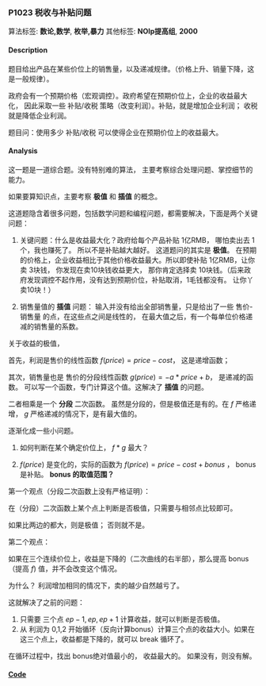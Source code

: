 ### P1023 税收与补贴问题

算法标签: **数论,数学**, **枚举,暴力**
其他标签: **NOIp提高组**, **2000**


#### Description

题目给出产品在某些价位上的销售量，以及递减规律。（价格上升、销量下降，这是一般规律）。

政府会有一个预期价格（宏观调控）。政府希望在预期价位上，企业的收益最大化， 因此采取一些 补贴/收税 策略（改变利润）。补贴，就是增加企业利润； 收税就是降低企业利润。

题目问：使用多少 补贴/收税 可以使得企业在预期价位上的收益最大。

#### Analysis

这一题是一道综合题。没有特别难的算法， 主要考察综合处理问题、掌控细节的能力。

如果要算知识点，主要考察 **极值** 和 **插值** 的概念。

这道题隐含着很多问题，包括数学问题和编程问题，都需要解决，下面是两个关键问题：

1. 关键问题：什么是收益最大化？政府给每个产品补贴 1亿RMB， 哪怕卖出去 1个，我也赚死了。 所以不是补贴越大越好。 这道题问的其实是 **极值**。 在预期的价格上，企业收益相比于其他价格收益最大。所以即使补贴 1亿RMB，让你卖 3块钱， 你发现在卖10块钱收益更大， 那你肯定选择卖 10块钱。（后来政府发现调控不起作用，没有达到预期价位，补贴取消，1毛钱都没有。 让你丫卖10块！）

2. 销售量值的 **插值** 问题： 输入并没有给出全部销售量，只是给出了一些 售价-销售量 的点，在这些点之间是线性的， 在最大值之后，有一个每单位价格递减的销售量的系数。


关于收益的极值，

首先，利润是售价的线性函数 $f(price) = price - cost$， 这是递增函数；

其次，销售量也是 售价的分段线性函数 $g(price) = - a * price + b$， 是递减的函数。 可以写一个函数，专门计算这个值。这解决了 **插值** 的问题。

二者相乘是一个 **分段** 二次函数。 虽然是分段的，但是极值还是有的。在 $f$ 严格递增， $g$ 严格递减的情况下，是有最大值的。

逐渐化成一些小问题。

1. 如何判断在某个确定价位上， $f * g$ 最大？

2. $f(price)$ 是变化的，实际的函数为 $f(price) = price - cost + bonus$ ， bonus 是补贴。 **bonus 的取值范围？**


第一个观点（分段二次函数上没有严格证明）：

在（分段）二次函数上某个点上判断是否极值，只需要与相邻点比较即可。

如果比两边的都大，则是极值； 否则就不是。

第二个观点：

如果在三个连续价位上，收益是下降的（二次曲线的右半部），那么提高 bonus（提高 $f$) 值，并不会改变这个情况。

为什么？ 利润增加相同的情况下，卖的越少自然越亏了。


这就解决了之前的问题：

1. 只需要 三个点 $ep -1, ep, ep + 1$ 计算收益，就可以判断是否极值。
2. 从 利润为 0,1,2 开始循环（反向计算bonus）计算三个点的收益大小。如果在这三个点上，收益都是下降的，就可以 break 循环了。

在循环过程中，找出 bonus绝对值最小的， 收益最大的。 如果没有，则没有解。


#### [Code](../../cpp/10/p1023.cpp)
